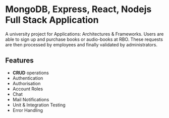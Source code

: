 # MongoDB, Express, React, Nodejs Full Stack Application
A university project for Applications: Architectures & Frameworks. Users are able to sign up and purchase books or audio-books at RBO. These requests are then processed by employees and finally validated by administrators.

## Features

- **CRUD** operations
- Authentication 
- Authorisation
- Account Roles  
- Chat 
- Mail Notifications
- Unit & Integration Testing
- Error Handling

